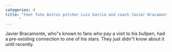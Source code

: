 ```yaml
---
categories: d
title: "Feet fate Astros pitcher Luis Garcia and coach Javier Bracamonte linked through gifted shoes
      "
---
```

Javier Bracamonte, who"s known to fans who pay a visit to his bullpen, had a pre-existing connection to one of his stars. They just didn"t know about it until recently.
      